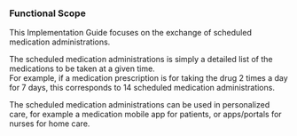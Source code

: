 ### Functional Scope
This Implementation Guide focuses on the exchange of scheduled medication administrations.  


The scheduled medication administrations is simply a detailed list of the medications to be taken at a given time.  
For example, if a medication prescription is for taking the drug 2 times a day for 7 days, this corresponds to 14 scheduled medication administrations.  

The scheduled medication administrations can be used in personalized care, for example a medication mobile app for patients, or apps/portals for nurses for home care.

